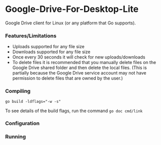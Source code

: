# Google-Drive-For-Desktop-Lite
Google Drive client for Linux (or any platform that Go supports).

### Features/Limitations
* Uploads supported for any file size
* Downloads supported for any file size
* Once every 30 seconds it will check for new uploads/downloads
* To delete files it is recommended that you manually delete files on the Google Drive shared folder and then delete the local files. (This is partially because the Google Drive service account may not have permission to delete files that are owned by the user.)

### Compiling
```go build -ldflags="-w -s"```

To see details of the build flags, run the command ```go doc cmd/link```

### Configuration


### Running
